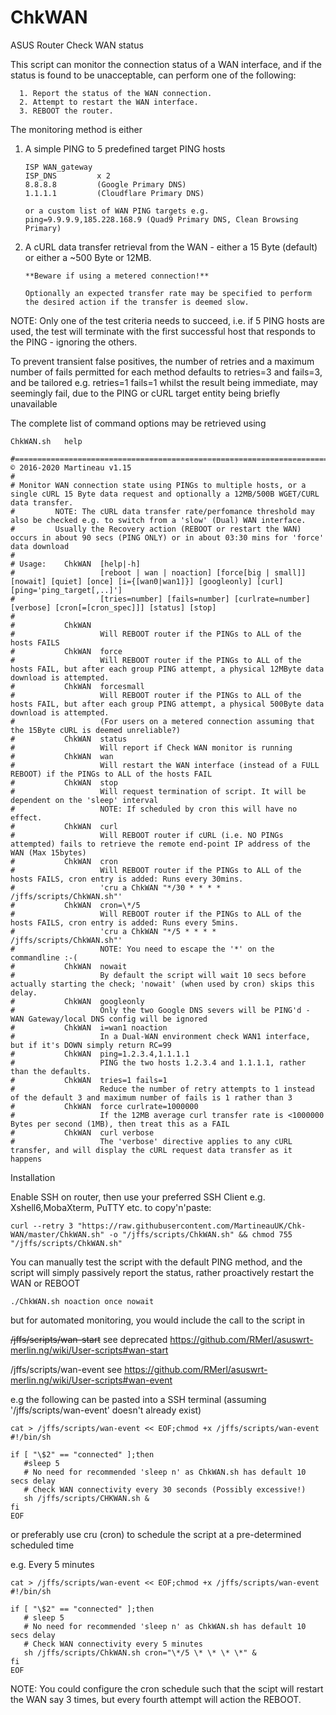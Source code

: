 # ChkWAN
ASUS Router Check WAN status


This script can monitor the connection status of a WAN interface, and if the status is found to be unacceptable, can perform one of the following:

      1. Report the status of the WAN connection.
      2. Attempt to restart the WAN interface.
      3. REBOOT the router.
  
The monitoring method is either

1.	A simple PING to 5 predefined target PING hosts

		ISP WAN_gateway
		ISP_DNS 		x 2
		8.8.8.8			(Google Primary DNS)
		1.1.1.1			(Cloudflare Primary DNS)
		
		or a custom list of WAN PING targets e.g. ping=9.9.9.9,185.228.168.9 (Quad9 Primary DNS, Clean Browsing Primary)

2.	A cURL data transfer retrieval from the WAN - either a 15 Byte (default) or either a ~500 Byte or 12MB. 
   
		**Beware if using a metered connection!**
		
		Optionally an expected transfer rate may be specified to perform the desired action if the transfer is deemed slow.

NOTE: Only one of the test criteria needs to succeed, i.e. if 5 PING hosts are used, the test will terminate with the first successful host that responds to the PING - ignoring the others.

  To prevent transient false positives, the number of retries and a maximum number of fails permitted for each method defaults to       retries=3 and fails=3, and be tailored
  e.g. retries=1 fails=1 whilst the result being immediate, may seemingly fail, due to the PING or cURL target entity being briefly   unavailable 

The complete list of command options may be retrieved using
  
  	ChkWAN.sh   help

```
#============================================================================================ © 2016-2020 Martineau v1.15
#
# Monitor WAN connection state using PINGs to multiple hosts, or a single cURL 15 Byte data request and optionally a 12MB/500B WGET/CURL data transfer.
#         NOTE: The cURL data transfer rate/perfomance threshold may also be checked e.g. to switch from a 'slow' (Dual) WAN interface.
#         Usually the Recovery action (REBOOT or restart the WAN) occurs in about 90 secs (PING ONLY) or in about 03:30 mins for 'force' data download
#
# Usage:    ChkWAN  [help|-h]
#                   [reboot | wan | noaction] [force[big | small]] [nowait] [quiet] [once] [i={[wan0|wan1]}] [googleonly] [curl] [ping='ping_target[,..]']
#                   [tries=number] [fails=number] [curlrate=number] [verbose] [cron[=[cron_spec]]] [status] [stop]
#
#           ChkWAN
#                   Will REBOOT router if the PINGs to ALL of the hosts FAILS
#           ChkWAN  force
#                   Will REBOOT router if the PINGs to ALL of the hosts FAIL, but after each group PING attempt, a physical 12MByte data download is attempted.
#           ChkWAN  forcesmall
#                   Will REBOOT router if the PINGs to ALL of the hosts FAIL, but after each group PING attempt, a physical 500Byte data download is attempted.
#                   (For users on a metered connection assuming that the 15Byte cURL is deemed unreliable?)
#           ChkWAN  status
#                   Will report if Check WAN monitor is running
#           ChkWAN  wan
#                   Will restart the WAN interface (instead of a FULL REBOOT) if the PINGs to ALL of the hosts FAIL
#           ChkWAN  stop
#                   Will request termination of script. It will be dependent on the 'sleep' interval
#                   NOTE: If scheduled by cron this will have no effect.
#           ChkWAN  curl
#                   Will REBOOT router if cURL (i.e. NO PINGs attempted) fails to retrieve the remote end-point IP address of the WAN (Max 15bytes)
#           ChkWAN  cron
#                   Will REBOOT router if the PINGs to ALL of the hosts FAILS, cron entry is added: Runs every 30mins.
#                   'cru a ChkWAN "*/30 * * * * /jffs/scripts/ChkWAN.sh"'
#           ChkWAN  cron=\*/5
#                   Will REBOOT router if the PINGs to ALL of the hosts FAILS, cron entry is added: Runs every 5mins.
#                   'cru a ChkWAN "*/5 * * * * /jffs/scripts/ChkWAN.sh"'
#                   NOTE: You need to escape the '*' on the commandline :-(
#           ChkWAN  nowait
#                   By default the script will wait 10 secs before actually starting the check; 'nowait' (when used by cron) skips this delay.
#           ChkWAN  googleonly
#                   Only the two Google DNS severs will be PING'd - WAN Gateway/local DNS config will be ignored
#           ChkWAN  i=wan1 noaction
#                   In a Dual-WAN environment check WAN1 interface, but if it's DOWN simply return RC=99
#           ChkWAN  ping=1.2.3.4,1.1.1.1
#                   PING the two hosts 1.2.3.4 and 1.1.1.1, rather than the defaults.
#           ChkWAN  tries=1 fails=1
#                   Reduce the number of retry attempts to 1 instead of the default 3 and maximum number of fails is 1 rather than 3
#           ChkWAN  force curlrate=1000000
#                   If the 12MB average curl transfer rate is <1000000 Bytes per second (1MB), then treat this as a FAIL
#           ChkWAN  curl verbose
#                   The 'verbose' directive applies to any cURL transfer, and will display the cURL request data transfer as it happens

```


Installation

Enable SSH on router, then use your preferred SSH Client e.g. Xshell6,MobaXterm, PuTTY etc. to copy'n'paste:

	curl --retry 3 "https://raw.githubusercontent.com/MartineauUK/Chk-WAN/master/ChkWAN.sh" -o "/jffs/scripts/ChkWAN.sh" && chmod 755 "/jffs/scripts/ChkWAN.sh"

You can manually test the script with the default PING method, and the script will simply passively report the status, rather proactively restart the WAN or REBOOT

	./ChkWAN.sh noaction once nowait

but for automated monitoring, you would include the call to the script in

~~/jffs/scripts/wan-start~~
see deprecated https://github.com/RMerl/asuswrt-merlin.ng/wiki/User-scripts#wan-start

/jffs/scripts/wan-event see https://github.com/RMerl/asuswrt-merlin.ng/wiki/User-scripts#wan-event

e.g the following can be pasted into a SSH terminal (assuming '/jffs/scripts/wan-event' doesn't already exist)
	
    cat > /jffs/scripts/wan-event << EOF;chmod +x /jffs/scripts/wan-event
    #!/bin/sh

    if [ "\$2" == "connected" ];then
       #sleep 5
       # No need for recommended 'sleep n' as ChkWAN.sh has default 10 secs delay
       # Check WAN connectivity every 30 seconds (Possibly excessive!)
       sh /jffs/scripts/CHKWAN.sh &
    fi
    EOF

or preferably use cru (cron) to schedule the script at a pre-determined scheduled time

e.g. Every 5 minutes

    cat > /jffs/scripts/wan-event << EOF;chmod +x /jffs/scripts/wan-event
    #!/bin/sh

    if [ "\$2" == "connected" ];then
       # sleep 5
       # No need for recommended 'sleep n' as ChkWAN.sh has default 10 secs delay
       # Check WAN connectivity every 5 minutes
       sh /jffs/scripts/ChkWAN.sh cron="\*/5 \* \* \* \*" &
    fi
    EOF

NOTE: You could configure the cron schedule such that the scipt will restart the WAN say 3 times, but every fourth attempt will action the REBOOT.
